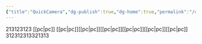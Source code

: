 ```yaml
---
{"title":"QuickCamera","dg-publish":true,"dg-home":true,"permalink":"/quick-camera/","tags":["gardenEntry"],"dgPassFrontmatter":true}
---
```



213123123
[[pc\|pc]]
[[pc\|pc]][[pc\|pc]][[pc\|pc]][[pc\|pc]][[pc\|pc]][[pc\|pc]]
312312313321313